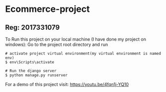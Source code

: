 # Ecommerce-project
## Reg: 2017331079

To Run this project on your local machine (I have done my project on windows):
Go to the project root directory and run
```
# activate project virtual environment(my virtual environment is named env)
$ env\Scripts\activate

# Run the django server
$ python manage.py runserver
```

For a demo of this project visit:
https://youtu.be/4fqn1j-YQ10

